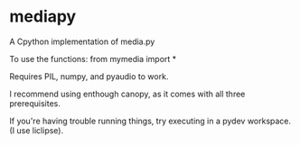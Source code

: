 # mediapy
A Cpython implementation of media.py

To use the functions: from mymedia import *

Requires PIL, numpy, and pyaudio to work.

I recommend using enthough canopy, as it comes with all three prerequisites.

If you're having trouble running things, try executing in a pydev workspace. (I use liclipse).
